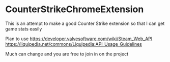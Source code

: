 # CounterStrikeChromeExtension
This is an attempt to make a good Counter Strike extension so that I can get game stats easily

Plan to use 
https://developer.valvesoftware.com/wiki/Steam_Web_API
https://liquipedia.net/commons/Liquipedia:API_Usage_Guidelines

Much can change and you are free to join in on the project
